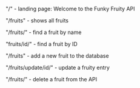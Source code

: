 "/" - landing page: Welcome to the Funky Fruity API

"/fruits" - shows all fruits

"/fruits/<fruit name>" - find a fruit by name

"fruits/id/<fruit id>" - find a fruit by ID

"/fruits" - add a new fruit to the database

"/fruits/update/id/<fruit id>" - update a fruity entry

"/fruits/<fruit id>" - delete a fruit from the API
